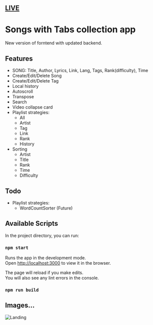 ## [LIVE](https://sl2.netlify.com/) 

# Songs with Tabs collection app

New version of forntend with updated backend.

## Features

- SONG: Title, Author, Lyrics, Link, Lang, Tags, Rank(difficulty), Time
- Create/Edit/Delete Song
- Create/Edit/Delete Tag
- Local history
- Autoscroll
- Transpose
- Search
- Video collapse card
- Playlist strategies:
  - All
  - Artist
  - Tag
  - Link
  - Rank
  - History
- Sorting
  - Artist
  - Title
  - Rank
  - Time
  - Difficulty

## Todo

- Playlist strategies:
  - WordCountSorter (Future)

## Available Scripts

In the project directory, you can run:

### `npm start`

Runs the app in the development mode.<br />
Open [http://localhost:3000](http://localhost:3000) to view it in the browser.

The page will reload if you make edits.<br />
You will also see any lint errors in the console.

### `npm run build`

## Images...

![Landing](https://drive.google.com/file/d/1sitFKDJgtRtppOMLHrZEYpR_U7djn7P7/view?usp=sharing "Home | Landing page")
